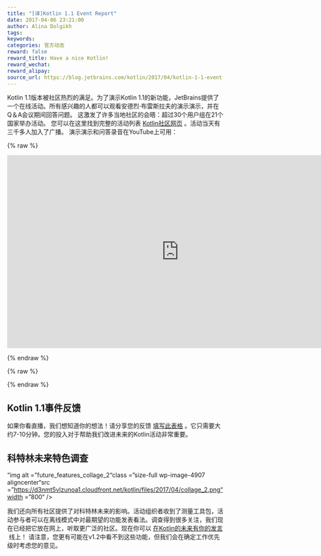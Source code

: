 ```yaml
---
title: "[译]Kotlin 1.1 Event Report"
date: 2017-04-06 23:21:00
author: Alina Dolgikh
tags:
keywords:
categories: 官方动态
reward: false
reward_title: Have a nice Kotlin!
reward_wechat:
reward_alipay:
source_url: https://blog.jetbrains.com/kotlin/2017/04/kotlin-1-1-event-report/
---
```


Kotlin 1.1版本被社区热烈的满足。为了演示Kotlin 1.1的新功能，JetBrains提供了一个在线活动。所有感兴趣的人都可以观看安德烈·布雷斯拉夫的演示演示，并在Q＆A会议期间回答问题。
这激发了许多当地社区的会晤：超过30个用户组在21个国家举办活动。
您可以在这里找到完整的活动列表 [Kotlin社区网页](http://kotlinlang.org/community/talks.html?time=kotlin) 。活动当天有三千多人加入了广播。
演示演示和问答录音在YouTube上可用：

{% raw %}
<p><iframe allowfullscreen="allowfullscreen" frameborder="0" height="450" src="https://www.youtube.com/embed/zpyJHSR-5ts" width="800"></iframe></p>
{% endraw %}


{% raw %}
<p><span id="more-4802"></span></p>
{% endraw %}

## Kotlin 1.1事件反馈

如果你看直播，我们想知道你的想法！请分享您的反馈 [填写此表格](https://docs.google.com/forms/d/e/1FAIpQLSdgKsJzwc1ToAusi-xpEiiE1O4t3HA5xjlbZXDU5Mg0i3qvNg/viewform) 。它只需要大约7-10分钟。您的投入对于帮助我们改进未来的Kotlin活动非常重要。
## 科特林未来特色调查

“img alt =”future_features_collage_2“class =”size-full wp-image-4907 aligncenter“src =”https://d3nmt5vlzunoa1.cloudfront.net/kotlin/files/2017/04/collage_2.png“width =”800“ /> <br/>

我们还向所有社区提供了对科特林未来的影响。活动组织者收到了测量工具包，活动参与者可以在离线模式中对最期望的功能发表看法。调查得到很多关注，我们现在已经把它放在网上，听取更广泛的社区。现在你可以 [在Kotlin的未来有你的发言](https://docs.google.com/forms/d/e/1FAIpQLSdnCgBonEV5pwN8L903BzdYb9Baf0dpwsJ5YrKnxLveiLFkEQ/viewform)  线上！
请注意，您更有可能在v1.2中看不到这些功能，但我们会在确定工作优先级时考虑您的意见。
